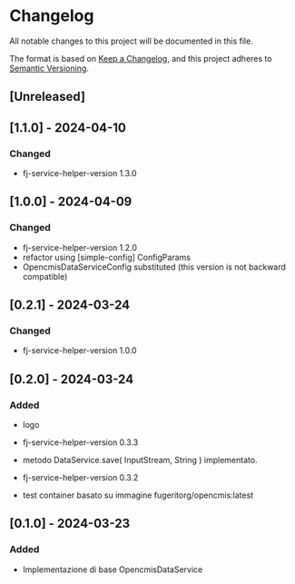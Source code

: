 # Changelog

All notable changes to this project will be documented in this file.

The format is based on [Keep a Changelog](https://keepachangelog.com/en/1.1.0/),
and this project adheres to [Semantic Versioning](https://semver.org/spec/v2.0.0.html).

## [Unreleased]

## [1.1.0] - 2024-04-10

### Changed

- fj-service-helper-version 1.3.0

## [1.0.0] - 2024-04-09

### Changed

- fj-service-helper-version 1.2.0
- refactor using [simple-config] ConfigParams
- OpencmisDataServiceConfig substituted (this version is not backward compatible)

## [0.2.1] - 2024-03-24

### Changed

- fj-service-helper-version 1.0.0

## [0.2.0] - 2024-03-24

### Added

- logo

- fj-service-helper-version 0.3.3

- metodo DataService.save( InputStream, String ) implementato.
- fj-service-helper-version 0.3.2
- test container basato su immagine fugeritorg/opencmis:latest

## [0.1.0] - 2024-03-23

### Added

- Implementazione di base OpencmisDataService